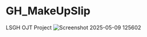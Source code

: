 # GH_MakeUpSlip
LSGH OJT Project
![Screenshot 2025-05-09 125602](https://github.com/user-attachments/assets/7fd1d138-6629-4bc1-ac2b-5434832d5996)
